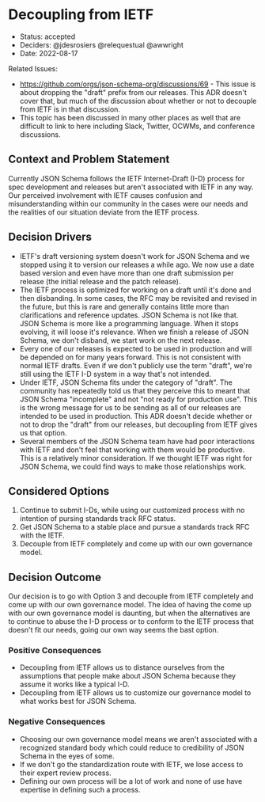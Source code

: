 # Decoupling from IETF

* Status: accepted
* Deciders: @jdesrosiers @relequestual @awwright
* Date: 2022-08-17

Related Issues:
* https://github.com/orgs/json-schema-org/discussions/69 - This issue is about
  dropping the "draft" prefix from our releases. This ADR doesn't cover that,
  but much of the discussion about whether or not to decouple from IETF is in
  that discussion.
* This topic has been discussed in many other places as well that are difficult
  to link to here including Slack, Twitter, OCWMs, and conference discussions.

## Context and Problem Statement

Currently JSON Schema follows the IETF Internet-Draft (I-D) process for spec
development and releases but aren't associated with IETF in any way. Our
perceived involvement with IETF causes confusion and misunderstanding within our
community in the cases were our needs and the realities of our situation deviate
from the IETF process.

## Decision Drivers

* IETF's draft versioning system doesn't work for JSON Schema and we stopped
  using it to version our releases a while ago. We now use a date based version
  and even have more than one draft submission per release (the initial release
  and the patch release).
* The IETF process is optimized for working on a draft until it's done and then
  disbanding. In some cases, the RFC may be revisited and revised in the future,
  but this is rare and generally contains little more than clarifications and
  reference updates. JSON Schema is not like that. JSON Schema is more like a
  programming language. When it stops evolving, it will loose it's relevance.
  When we finish a release of JSON Schema, we don't disband, we start work on
  the next release.
* Every one of our releases is expected to be used in production and will be
  depended on for many years forward. This is not consistent with normal IETF
  drafts. Even if we don't publicly use the term "draft", we're still using the
  IETF I-D system in a way that's not intended.
* Under IETF, JSON Schema fits under the category of "draft". The community has
  repeatedly told us that they perceive this to meant that JSON Schema
  "incomplete" and not "not ready for production use". This is the wrong message
  for us to be sending as all of our releases are intended to be used in
  production. This ADR doesn't decide whether or not to drop the "draft" from
  our releases, but decoupling from IETF gives us that option.
* Several members of the JSON Schema team have had poor interactions with IETF
  and don't feel that working with them would be productive. This is a
  relatively minor consideration. If we thought IETF was right for JSON Schema,
  we could find ways to make those relationships work.

## Considered Options

1. Continue to submit I-Ds, while using our customized process with no intention
  of pursing standards track RFC status.
2. Get JSON Schema to a stable place and pursue a standards track RFC with the
  IETF.
3. Decouple from IETF completely and come up with our own governance model.

## Decision Outcome

Our decision is to go with Option 3 and decouple from IETF completely and come
up with our own governance model. The idea of having the come up with our own
governance model is daunting, but when the alternatives are to continue to abuse
the I-D process or to conform to the IETF process that doesn't fit our needs,
going our own way seems the bast option.

### Positive Consequences

* Decoupling from IETF allows us to distance ourselves from the assumptions that
  people make about JSON Schema because they assume it works like a typical I-D.
* Decoupling from IETF allows us to customize our governance model to what works
  best for JSON Schema.

### Negative Consequences

* Choosing our own governance model means we aren't associated with a recognized
  standard body which could reduce to credibility of JSON Schema in the eyes of
  some.
* If we don't go the standardization route with IETF, we lose access to their
  expert review process.
* Defining our own process will be a lot of work and none of use have expertise
  in defining such a process.
